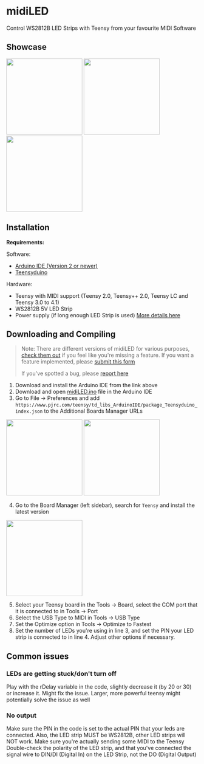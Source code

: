 # midiLED

Control WS2812B LED Strips with Teensy from your favourite MIDI Software

## Showcase

<a src="https://youtu.be/8itP0UnSWBk"><img src="https://img.youtube.com/vi/8itP0UnSWBk/0.jpg" height="200px" />
<a src="https://youtu.be/HWQFZ31jTJc"><img src="https://img.youtube.com/vi/HWQFZ31jTJc/0.jpg" height="200px" />
<a src="https://youtu.be/BP8y9pDiv3k"><img src="https://img.youtube.com/vi/BP8y9pDiv3k/0.jpg" height="200px" />

## Installation

**Requirements:**

Software:

- [Arduino IDE (Version 2 or newer)](https://www.arduino.cc/en/software)
- [Teensyduino](https://www.pjrc.com/teensy/td_download.html)

Hardware:

- Teensy with MIDI support (Teensy 2.0, Teensy++ 2.0, Teensy LC and Teensy 3.0 to 4.1)
- WS2812B 5V LED Strip
- Power supply (if long enough LED Strip is used) [More details here](https://www.temposlighting.com/guides/power-any-ws2812b-setup)

## Downloading and Compiling

> Note: There are different versions of midiLED for various purposes, [check them out](https://github.com/YarosMallorca/midiLED/branches) if you feel like you're missing a feature.
> If you want a feature implemented, please [submit this form](https://github.com/YarosMallorca/midiLED/issues/new?assignees=YarosMallorca&labels=enhancement&template=feature_request.md)
>
> If you've spotted a bug, please [report here](https://github.com/YarosMallorca/midiLED/issues/new?assignees=YarosMallorca&labels=bug&template=bug_report.md)

1. Download and install the Arduino IDE from the link above
2. Download and open [midiLED.ino](https://github.com/YarosMallorca/midiLED/archive/refs/heads/main.zip) file in the Arduino IDE
3. Go to File -> Preferences and add `https://www.pjrc.com/teensy/td_libs_ArduinoIDE/package_Teensyduino_index.json` to the Additional Boards Manager URLs
<img src="https://github.com/user-attachments/assets/a77cf372-a199-4c82-bb5c-b5718d35316b" height="200px"/>
<img src="https://github.com/user-attachments/assets/7e1d89a2-0a33-4e68-9ed6-2a510a0f8601" height="200px"/>

4. Go to the Board Manager (left sidebar), search for `Teensy` and install the latest version
<img src="https://github.com/user-attachments/assets/6b391030-fb8f-4e99-99bd-a15626225066" height="200px"/>

5. Select your Teensy board in the Tools -> Board, select the COM port that it is connected to in Tools -> Port
6. Select the USB Type to MIDI in Tools -> USB Type
7. Set the Optimize option in Tools -> Optimize to Fastest
8. Set the number of LEDs you're using in line 3, and set the PIN your LED strip is connected to in line 4. Adjust other options if necessary.

## Common issues

### LEDs are getting stuck/don't turn off

Play with the rDelay variable in the code, slightly decrease it (by 20 or 30) or increase it. Might fix the issue. Larger, more powerful teensy might potentially solve the issue as well

### No output

Make sure the PIN in the code is set to the actual PIN that your leds are connected.
Also, the LED strip MUST be WS2812B, other LED strips will NOT work.
Make sure you're actually sending some MIDI to the Teensy
Double-check the polarity of the LED strip, and that you've connected the signal wire to DIN/DI (Digital In) on the LED Strip, not the DO (Digital Output)
